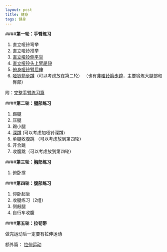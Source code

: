 ```yaml
---
layout: post
title: 健身
tags: 健身
---
```


####**第一轮：手臂练习**
1. 直立哑铃弯举
2. 直立哑铃推举
3. [直立哑铃侧平举](http://v.youku.com/v_show/id_XNTQxNDQyODUy.html?from=y1.2-1-98.3.1-1.1-1-1-0)
4. [直立哑铃头上臂屈伸](http://v.youku.com/v_show/id_XNTQxNDQ1NjMy.html?from=y1.2-1-98.3.3-1.1-1-1-2)
5. [俯身哑铃臂屈伸](http://v.youku.com/v_show/id_XNTQxNDQ1NjEy.html?from=y1.2-1-98.3.3-1.1-1-1-2)
6. [哑铃箭步蹲](http://v.youku.com/v_show/id_XNTQxNDQ4NDgw.html?from=y1.2-1-98.3.12-1.1-1-1-11)（可以考虑放在第二轮）
（也有[非哑铃箭步蹲](http://v.youku.com/v_show/id_XNTczMTI0NTQ4.html?from=y1.2-1-98.3.2-1.1-1-1-1)，主要锻炼大腿部和臀部）

附：[完整手臂练习篇](http://v.youku.com/v_show/id_XNTgyMDM2MTQ4.html?from=y1.2-1-98.3.5-1.1-1-1-4)

####**第二轮：腿部练习**
1. 踢腿
2. 压腿
3. 踢小腿
4. [深蹲](http://v.youku.com/v_show/id_XNTczMTA5ODcy.html?from=y1.2-1-98.3.1-1.1-1-1-0) (可以考虑加哑铃深蹲) 
5. 单腿收腹跳 （可以考虑放到第四轮）
6. 开合跳
7. 收腹跳（可以考虑放到第四轮）


####**第三轮：胸部练习**
1. 俯卧撑

####**第四轮：腹部练习**
1. 仰卧起坐
2. 收腿练习（2组）
3. 侧敲腿
4. 自行车收腹

####**第五轮：拉韧带**


做完运动后一定要有拉伸运动

额外篇： [拉伸运动](http://v.youku.com/v_show/id_XNTczNTI4NTA0.html?from=y1.2-1-98.4.2-1.12-1-2-1)